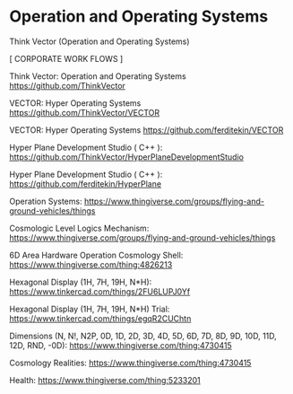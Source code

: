 # Operation and Operating Systems

Think Vector (Operation and Operating Systems)

[ CORPORATE WORK FLOWS ]

Think Vector: 
 Operation and Operating Systems
https://github.com/ThinkVector

VECTOR: 
 Hyper Operating Systems
 https://github.com/ThinkVector/VECTOR

VECTOR: 
 Hyper Operating Systems
 https://github.com/ferditekin/VECTOR

Hyper Plane Development Studio ( C++ ): 
 https://github.com/ThinkVector/HyperPlaneDevelopmentStudio
 
Hyper Plane Development Studio ( C++ ):
 https://github.com/ferditekin/HyperPlane

Operation Systems:
 https://www.thingiverse.com/groups/flying-and-ground-vehicles/things

Cosmologic Level Logics Mechanism:
 https://www.thingiverse.com/groups/flying-and-ground-vehicles/things

6D Area Hardware Operation Cosmology Shell:
 https://www.thingiverse.com/thing:4826213

Hexagonal Display (1H, 7H, 19H, N*H): 
 https://www.tinkercad.com/things/2FU6LUPJ0Yf

Hexagonal Display (1H, 7H, 19H, N*H) Trial: 
 https://www.tinkercad.com/things/egqR2CUChtn

Dimensions (N, N!, N2P, 0D, 1D, 2D, 3D, 4D, 5D, 6D, 7D, 8D, 9D, 10D, 11D, 12D, RND, -0D):
 https://www.thingiverse.com/thing:4730415

Cosmology Realities:
 https://www.thingiverse.com/thing:4730415

Health:
 https://www.thingiverse.com/thing:5233201
